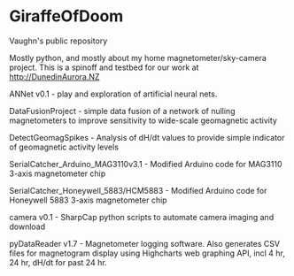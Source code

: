 # GiraffeOfDoom
Vaughn's public repository

Mostly python, and mostly about my home magnetometer/sky-camera project. This is a spinoff and testbed for our work at http://DunedinAurora.NZ

ANNet v0.1 	- play and exploration of artificial neural nets.

DataFusionProject - simple data fusion of a network of nulling magnetometers to improve sensitivity to wide-scale geomagnetic activity

DetectGeomagSpikes - Analysis of dH/dt values to provide simple indicator of geomagnetic activity levels

SerialCatcher_Arduino_MAG3110v3.1 - Modified Arduino code for MAG3110 3-axis magnetometer chip

SerialCatcher_Honeywell_5883/HCM5883 - Modified Arduino code for Honeywell 5883 3-axis magnetometer chip

camera v0.1 - SharpCap python scripts to automate camera imaging and download

pyDataReader v1.7 - Magnetometer logging software. Also generates CSV files for magnetogram display using Highcharts web graphing API, incl 4 hr, 24 hr, dH/dt for past 24 hr. 

